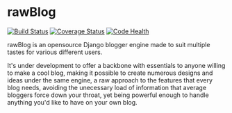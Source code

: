 # rawBlog

[![Build Status](https://travis-ci.org/gfreivasc/rawblog.svg?branch=master)](https://travis-ci.org/gfreivasc/rawblog)
[![Coverage Status](https://coveralls.io/repos/github/gfreivasc/rawblog/badge.svg?branch=master)](https://coveralls.io/github/gfreivasc/rawblog?branch=master)
[![Code Health](https://landscape.io/github/gfreivasc/rawblog/master/landscape.svg?style=flat)](https://landscape.io/github/gfreivasc/rawblog/master)

rawBlog is an opensource Django blogger engine made to suit multiple tastes for various different users.

It's under development to offer a backbone with essentials to anyone willing to make a cool blog, making it possible to create numerous designs and ideas under the same engine, a raw approach to the features that every blog needs, avoiding the unecessary load of information that average bloggers force down your throat, yet being powerful enough to handle anything you'd like to have on your own blog.